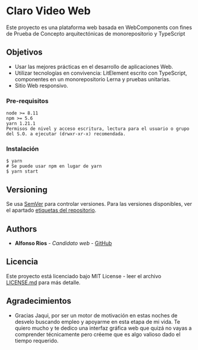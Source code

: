 # Claro Video Web

Este proyecto es una plataforma web basada en WebComponents con fines de Prueba de Concepto arquitectónicas de monorepositorio y TypeScript

## Objetivos

* Usar las mejores prácticas en el desarrollo de aplicaciones Web.
* Utilizar tecnologías en convivencia: LitElement escrito con TypeScript, componentes en un monorepositorio Lerna y pruebas unitarias.
* Sitio Web responsivo.

### Pre-requisitos

```
node >= 8.11
npm >= 5.6
yarn 1.21.1
Permisos de nivel y acceso escritura, lectura para el usuario o grupo del S.O. a ejecutar (drwxr-xr-x) recomendada.
```

### Instalación

```shell script
$ yarn
# Se puede usar npm en lugar de yarn
$ yarn start
```

## Versioning

Se usa [SemVer](http://semver.org/) para controlar versiones. Para las versiones disponibles, ver el apartado [etiquetas del repositorio](https://github.com/alfonsorios96/claro-web/tags). 

## Authors

* **Alfonso Rios** - *Candidato web* - [GitHub](https://github.com/alfonsorios96)

## Licencia

Este proyecto está licenciado bajo MIT License - leer el archivo [LICENSE.md](LICENSE.md) para más detalle.

## Agradecimientos

* Gracias Jaqui, por ser un motor de motivación en estas noches de desvelo buscando empleo y apoyarme en esta etapa de mi vida. Te quiero mucho y te dedico una interfaz gráfica web que quizá no vayas a comprender técnicamente pero créeme que es algo valioso dado el tiempo requerido.
